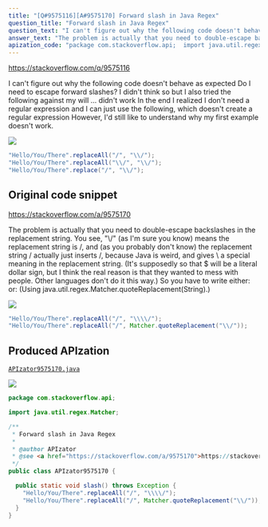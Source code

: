 ```yaml
---
title: "[Q#9575116][A#9575170] Forward slash in Java Regex"
question_title: "Forward slash in Java Regex"
question_text: "I can't figure out why the following code doesn't behave as expected Do I need to escape forward slashes? I didn't think so but I also tried the following against my will ... didn't work In the end I realized I don't need a regular expression and I can just use the following, which doesn't create a regular expression However, I'd still like to understand why my first example doesn't work."
answer_text: "The problem is actually that you need to double-escape backslashes in the replacement string. You see, \"\\\\/\" (as I'm sure you know) means the replacement string is \\/, and (as you probably don't know) the replacement string \\/ actually just inserts /, because Java is weird, and gives \\ a special meaning in the replacement string. (It's supposedly so that \\$ will be a literal dollar sign, but I think the real reason is that they wanted to mess with people. Other languages don't do it this way.) So you have to write either: or: (Using java.util.regex.Matcher.quoteReplacement(String).)"
apization_code: "package com.stackoverflow.api;  import java.util.regex.Matcher;  /**  * Forward slash in Java Regex  *  * @author APIzator  * @see <a href=\"https://stackoverflow.com/a/9575170\">https://stackoverflow.com/a/9575170</a>  */ public class APIzator9575170 {    public static void slash() throws Exception {     \"Hello/You/There\".replaceAll(\"/\", \"\\\\\\\\/\");     \"Hello/You/There\".replaceAll(\"/\", Matcher.quoteReplacement(\"\\\\/\"));   } }"
---
```


https://stackoverflow.com/q/9575116

I can&#x27;t figure out why the following code doesn&#x27;t behave as expected
Do I need to escape forward slashes? I didn&#x27;t think so but I also tried the following against my will ... didn&#x27;t work
In the end I realized I don&#x27;t need a regular expression and I can just use the following, which doesn&#x27;t create a regular expression
However, I&#x27;d still like to understand why my first example doesn&#x27;t work.


<div class="code-logo"><img src="/stackoverflow.png" /></div>

```java
"Hello/You/There".replaceAll("/", "\\/");
"Hello/You/There".replaceAll("\\/", "\\/");
"Hello/You/There".replace("/", "\\/");
```


## Original code snippet

https://stackoverflow.com/a/9575170

The problem is actually that you need to double-escape backslashes in the replacement string. You see, &quot;\\/&quot; (as I&#x27;m sure you know) means the replacement string is \/, and (as you probably don&#x27;t know) the replacement string \/ actually just inserts /, because Java is weird, and gives \ a special meaning in the replacement string. (It&#x27;s supposedly so that \$ will be a literal dollar sign, but I think the real reason is that they wanted to mess with people. Other languages don&#x27;t do it this way.) So you have to write either:
or:
(Using java.util.regex.Matcher.quoteReplacement(String).)

<div class="code-logo"><img src="/stackoverflow.png" /></div>

```java
"Hello/You/There".replaceAll("/", "\\\\/");
"Hello/You/There".replaceAll("/", Matcher.quoteReplacement("\\/"));
```

## Produced APIzation

[`APIzator9575170.java`](https://github.com/pasqualesalza/apization/raw/main/data/search/APIzator9575170.java)

<div class="code-logo"><img src="/apizator.png" /></div>

```java
package com.stackoverflow.api;

import java.util.regex.Matcher;

/**
 * Forward slash in Java Regex
 *
 * @author APIzator
 * @see <a href="https://stackoverflow.com/a/9575170">https://stackoverflow.com/a/9575170</a>
 */
public class APIzator9575170 {

  public static void slash() throws Exception {
    "Hello/You/There".replaceAll("/", "\\\\/");
    "Hello/You/There".replaceAll("/", Matcher.quoteReplacement("\\/"));
  }
}

```